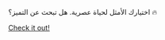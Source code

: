 اختيارك الأمثل لحياة عصرية. هل تبحث عن التميز؟ 🔥

[Check it out!](https://www.facebook.com/share/17TW2PL6Tj/)